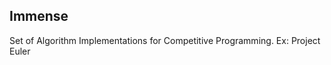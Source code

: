 Immense
---------

Set of Algorithm Implementations for Competitive Programming.
Ex: Project Euler 
